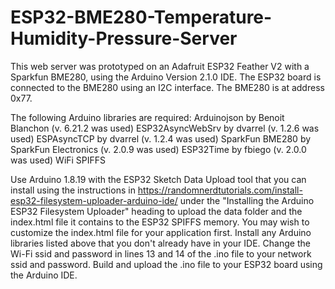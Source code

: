 # ESP32-BME280-Temperature-Humidity-Pressure-Server
This web server was prototyped on an Adafruit ESP32 Feather V2 with a Sparkfun BME280, using the Arduino Version 2.1.0 IDE.  The ESP32 board is connected to the BME280 using an I2C interface.  The BME280 is at address 0x77.

The following Arduino libraries are required:
    Arduinojson by Benoit Blanchon (v. 6.21.2 was used)
    ESP32AsyncWebSrv by dvarrel (v. 1.2.6 was used)
    ESPAsyncTCP by dvarrel (v. 1.2.4 was used)
    SparkFun BME280 by SparkFun Electronics (v. 2.0.9 was used)
    ESP32Time by fbiego (v. 2.0.0 was used)
    WiFi
    SPIFFS

Use Arduino 1.8.19 with the ESP32 Sketch Data Upload tool that you can install using the instructions in https://randomnerdtutorials.com/install-esp32-filesystem-uploader-arduino-ide/ under the "Installing the Arduino ESP32 Filesystem Uploader" heading to upload the data folder and the index.html file it contains to the ESP32 SPIFFS memory.  You may wish to customize the index.html file for your application first.
Install any Arduino libraries listed above that you don't already have in your IDE.
Change the Wi-Fi ssid and password in lines 13 and 14 of the .ino file to your network ssid and password.  Build and upload the .ino file to your ESP32 board using the Arduino IDE.
